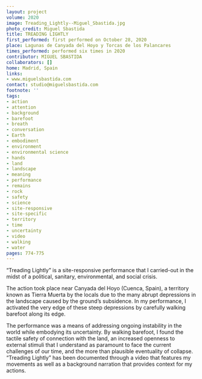 ```yaml
---
layout: project
volume: 2020
image: Treading_Lightly--Miguel_Sbastida.jpg
photo_credit: Miguel Sbastida
title: TREADING LIGHTLY
first_performed: first performed on October 28, 2020
place: Lagunas de Canyada del Hoyo y Torcas de los Palancares
times_performed: performed six times in 2020
contributor: MIGUEL SBASTIDA
collaborators: []
home: Madrid, Spain
links:
- www.miguelsbastida.com
contact: studio@miguelsbastida.com
footnote: ''
tags:
- action
- attention
- background
- barefoot
- breath
- conversation
- Earth
- embodiment
- environment
- environmental science
- hands
- land
- landscape
- meaning
- performance
- remains
- rock
- safety
- science
- site-responsive
- site-specific
- territory
- time
- uncertainty
- video
- walking
- water
pages: 774-775
---
```


“Treading Lightly” is a site-responsive performance that I carried-out in the midst of a political, sanitary, environmental, and social crisis.

The action took place near Canyada del Hoyo (Cuenca, Spain), a territory known as Tierra Muerta by the locals due to the many abrupt depressions in the landscape caused by the ground’s subsidence. In my performance, I activated the very edge of these steep depressions by carefully walking barefoot along its edge. 

The performance was a means of addressing ongoing instability in the world while embodying its uncertainty. By walking barefoot, I found the tactile safety of connection with the land, an increased openness to external stimuli that I understand as paramount to face the current challenges of our time, and the more than plausible eventuality of collapse. “Treading Lightly” has been documented through a video that features my movements as well as a background narration that provides context for my actions.